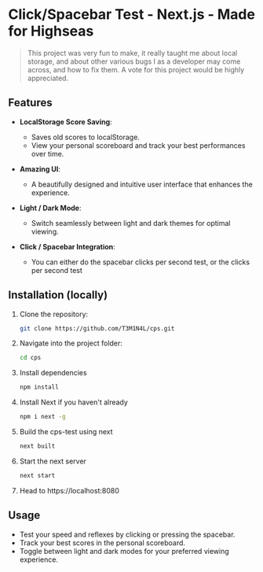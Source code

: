 # Click/Spacebar Test - Next.js - Made for Highseas
> This project was very fun to make, it really taught me about local storage, and about other various bugs I as a developer may come across, and how to fix them. A vote for this project would be highly appreciated.
## Features

- **LocalStorage Score Saving**: 
  - Saves old scores to localStorage.
  - View your personal scoreboard and track your best performances over time.

- **Amazing UI**: 
  - A beautifully designed and intuitive user interface that enhances the experience.

- **Light / Dark Mode**: 
  - Switch seamlessly between light and dark themes for optimal viewing.

- **Click / Spacebar Integration**: 
  - You can either do the spacebar clicks per second test, or the clicks per second test

## Installation (locally)

1. Clone the repository:
   ```bash
   git clone https://github.com/T3M1N4L/cps.git
   ```

2. Navigate into the project folder:
    ```bash
    cd cps
    ```

3. Install dependencies
    ```bash
    npm install
    ```
4. Install Next if you haven't already
    ```bash
    npm i next -g
    ```
5. Build the cps-test using next
    ```bash
    next built
    ```
6. Start the next server
    ```bash
    next start
    ```
7. Head to https://localhost:8080

## Usage

- Test your speed and reflexes by clicking or pressing the spacebar.
- Track your best scores in the personal scoreboard.
- Toggle between light and dark modes for your preferred viewing experience.